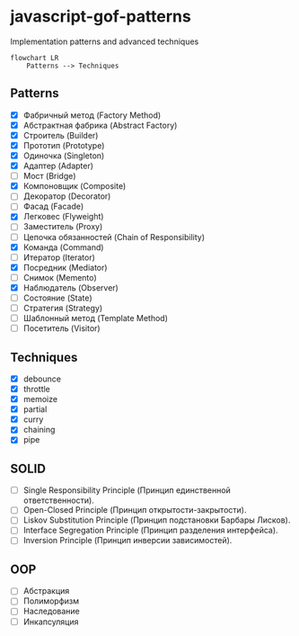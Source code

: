 # javascript-gof-patterns
Implementation patterns and advanced techniques

```mermaid
flowchart LR
    Patterns --> Techniques
```

## Patterns																				
- [x]  Фабричный метод (Factory Method)
- [x]  Абстрактная фабрика (Abstract Factory)
- [x]  Строитель (Builder)
- [x]  Прототип (Prototype)
- [x]  Одиночка (Singleton)
- [x]  Адаптер (Adapter)
- [ ]  Мост (Bridge)
- [x]  Компоновщик (Composite)
- [ ]  Декоратор (Decorator)
- [ ]  Фасад (Facade)
- [x]  Легковес (Flyweight)
- [ ]  Заместитель (Proxy)
- [ ]  Цепочка обязанностей (Chain of Responsibility)
- [x]  Команда (Command)
- [ ]  Итератор (Iterator)
- [x]  Посредник (Mediator)
- [ ]  Снимок (Memento)
- [x]  Наблюдатель (Observer)
- [ ]  Состояние (State)
- [ ]  Стратегия (Strategy)
- [ ]  Шаблонный метод (Template Method)
- [ ]  Посетитель (Visitor)

## Techniques
- [x]  debounce
- [x]  throttle
- [x]  memoize
- [x]  partial
- [x]  curry
- [x]  chaining
- [x]  pipe

## SOLID
- [ ] Single Responsibility Principle (Принцип единственной ответственности).
- [ ] Open-Closed Principle (Принцип открытости-закрытости).
- [ ] Liskov Substitution Principle (Принцип подстановки Барбары Лисков).
- [ ] Interface Segregation Principle (Принцип разделения интерфейса).
- [ ] Inversion Principle (Принцип инверсии зависимостей).

## OOP
- [ ] Абстракция 
- [ ] Полиморфизм
- [ ] Наследование 
- [ ] Инкапсуляция 